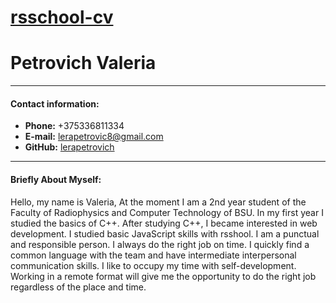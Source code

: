 # [rsschool-cv](https://lerapetrovich.github.io/rsschool-cv/ "Описание")

# Petrovich Valeria

***
#### Contact information:
- **Phone:** +375336811334
- **E-mail:** lerapetrovic8@gmail.com
- **GitHub:** [lerapetrovich ](https://github.com/ "Описание")

***

#### Briefly About Myself:

Hello, my name is Valeria, At the moment I am a 2nd year student of the Faculty of Radiophysics and Computer Technology of BSU. In my first year I studied the basics of C++. After studying C++, I became interested in web development. I studied basic JavaScript skills with rsshool. I am a punctual and responsible person. I always do the right job on time. I quickly find a common language with the team and have intermediate interpersonal communication skills. I like to occupy my time with self-development. Working in a remote format will give me the opportunity to do the right job regardless of the place and time.
